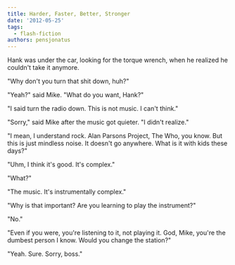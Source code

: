 ```yaml
---
title: Harder, Faster, Better, Stronger
date: '2012-05-25'
tags:
  - flash-fiction
authors: pensjonatus
---
```


Hank was under the car, looking for the torque wrench, when he realized he
couldn't take it anymore.

<!-- truncate -->

"Why don't you turn that shit down, huh?"

"Yeah?" said Mike. "What do you want, Hank?"

"I said turn the radio down. This is not music. I can't think."

"Sorry," said Mike after the music got quieter. "I didn't realize."

"I mean, I understand rock. Alan Parsons Project, The Who, you know. But this is
just mindless noise. It doesn't go anywhere. What is it with kids these days?"

"Uhm, I think it's good. It's complex."

"What?"

"The music. It's instrumentally complex."

"Why is that important? Are you learning to play the instrument?"

"No."

"Even if you were, you're listening to it, not playing it. God, Mike, you're the
dumbest person I know. Would you change the station?"

"Yeah. Sure. Sorry, boss."
